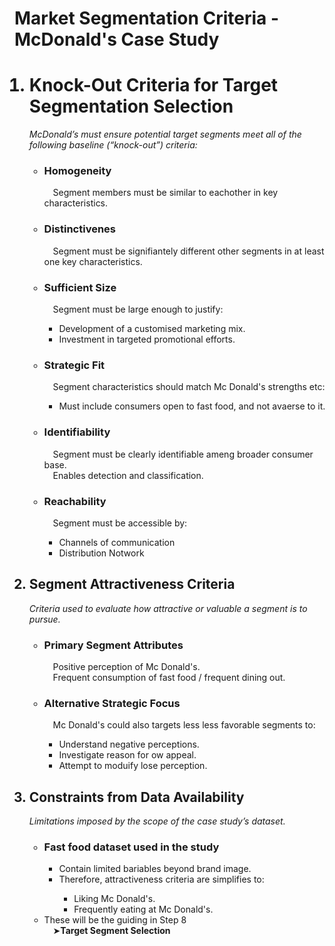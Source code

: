<h1>Market Segmentation Criteria - McDonald's Case Study</h1>
<ol>
<h1><li>Knock-Out Criteria for Target Segmentation Selection</h2></li>
<i>McDonald’s must ensure potential target segments meet all of the following baseline (“knock-out”) criteria:</i>
<ul>
<h3><li>Homogeneity</li></h3>
&emsp;Segment members must be similar to eachother in key characteristics.
<h3><li>Distinctivenes</li></h3>
&emsp;Segment must be signifiantely different other segments in at least one key characteristics.
<h3><li>Sufficient Size</li></h3>
&emsp;Segment must be large enough to justify:
<ul>
<li>Development of a customised marketing mix.</li>
<li>Investment in targeted promotional efforts.</li>
</ul>
<h3><li>Strategic Fit</li></h3>
&emsp;Segment characteristics should match Mc Donald's strengths etc:
<ul>
<li>Must include consumers open to fast food, and not avaerse to it.
</ul>
<h3><li>Identifiability</li></h3>
&emsp;Segment must be clearly identifiable ameng broader consumer base.<br>
&emsp;Enables detection and classification.
<h3><li>Reachability</li></h3>
&emsp;Segment must be accessible by:
<ul>
<li>Channels of communication</li>
<li>Distribution Notwork</li>
</ul>
</ul>
<h2><li>Segment Attractiveness Criteria</li></h2>
<i>Criteria used to evaluate how attractive or valuable a segment is to pursue.</i>
<ul>
<h3><li>Primary Segment Attributes</li></h3>
&emsp;Positive perception of Mc Donald's.<br>
&emsp;Frequent consumption of fast food / frequent dining out.
<h3><li>Alternative Strategic Focus</li></h3>
&emsp;Mc Donald's could also targets less less favorable segments to:
<ul>
<li>Understand negative perceptions.</li>
<li>Investigate reason for ow appeal.</li>
<li>Attempt to moduify lose perception.</li>
</ul>
</ul>
<h2><li>Constraints from Data Availability</li></h2>
<i>Limitations imposed by the scope of the case study’s dataset.</i>
<ul>
<h3><li>Fast food dataset used in the study</li></h3>
<ul>
<li>Contain limited bariables beyond brand image.</li>
<li>Therefore, attractiveness criteria are simplifies to:</li>
<ul>
<li>Liking Mc Donald's.</li>
<li>Frequently eating at Mc Donald's.</li>
</ul>
</ul>
<li>These will be the guiding in Step 8</li>
&emsp;➤<b>Target Segment Selection</b>
</ul>
</ol>
